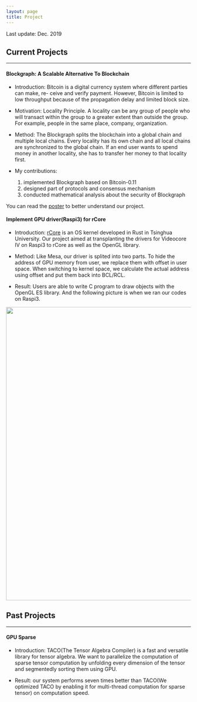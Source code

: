 ```yaml
---
layout: page
title: Project
---
```


Last update: Dec. 2019

## Current Projects
---

#### Blockgraph: A Scalable Alternative To Blockchain

* Introduction: Bitcoin is a digital currency system where different parties can make, re- ceive and verify payment. However, Bitcoin is limited to low throughput because of the propagation delay and limited block size.

* Motivation: Locality Principle. A locality can be any group of people who will transact within the group to a greater extent than outside the group. For example, people in the same place, company, organization.

* Method: The Blockgraph splits the blockchain into a global chain and multiple local chains. Every locality has its own chain and all local chains are synchronized to the global chain. If an end user wants to spend money in another locality, she has to transfer her money to that locality first.

* My contributions:
	1. implemented Blockgraph based on Bitcoin-0.11
	2. designed part of protocols and consensus mechanism
	3. conducted mathematical analysis about the security of Blockgraph

You can read the <a href="../public/doc/blockgraph.pdf">poster</a> to better understand our project.

#### Implement GPU driver(Raspi3) for rCore

* Introduction: <a href="https://github.com/rcore-os/rCore">rCore</a> is an OS kernel developed in Rust in Tsinghua University. Our project aimed at transplanting the drivers for Videocore IV on Raspi3 to rCore as well as the OpenGL library.

* Method: Like Mesa, our driver is splited into two parts. To hide the address of GPU memory from user, we replace them with offset in user space. When switching to kernel space, we calculate the actual address using offset and put them back into BCL/RCL.

* Result: Users are able to write C program to draw objects with the OpenGL ES library. And the following picture is when we ran our codes on Raspi3.

<img src="../public/img/rcore_driver.PNG" width="800" />


## Past Projects
---
#### GPU Sparse

* Introduction: TACO(The Tensor Algebra Compiler) is a fast and versatile library for tensor algebra. We want to parallelize the computation of sparse tensor computation by unfolding every dimension of the tensor and segmentedly sorting them using GPU.

* Result: our system performs seven times better than TACO(We optimized TACO by enabling it for multi-thread computation for sparse tensor) on computation speed.

